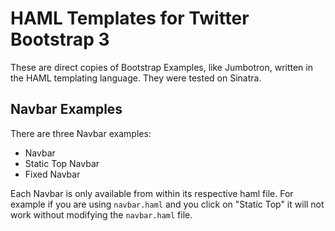 # HAML Templates for Twitter Bootstrap 3
These are direct copies of Bootstrap Examples, like Jumbotron, written in the
HAML templating language. They were tested on Sinatra.  

## Navbar Examples
There are three Navbar examples:
+ Navbar  
+ Static Top Navbar 
+ Fixed Navbar

Each Navbar is only available from within its respective haml file. For example
if you are using `navbar.haml` and you click on "Static Top" it will not work
without modifying the `navbar.haml` file.
